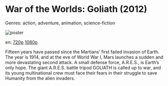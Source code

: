 # War of the Worlds: Goliath (2012)

Genres: action, adventure, animation, science-fiction

![poster](http://image.tmdb.org/t/p/w500/lqHY6yrtUWpo6R441HxOTLjeEhB.jpg)

en:
  [720p](magnet:?xt=urn:btih:B2D84303CCD333A014CEF121B712776E5E7CDB66&tr=udp://glotorrents.pw:6969/announce&tr=udp://tracker.opentrackr.org:1337/announce&tr=udp://torrent.gresille.org:80/announce&tr=udp://tracker.openbittorrent.com:80&tr=udp://tracker.coppersurfer.tk:6969&tr=udp://tracker.leechers-paradise.org:6969&tr=udp://p4p.arenabg.ch:1337&tr=udp://tracker.internetwarriors.net:1337)
  [1080p](magnet:?xt=urn:btih:072161181FC34CB9AC5EDA786B1A2D1531B102A2&tr=udp://glotorrents.pw:6969/announce&tr=udp://tracker.opentrackr.org:1337/announce&tr=udp://torrent.gresille.org:80/announce&tr=udp://tracker.openbittorrent.com:80&tr=udp://tracker.coppersurfer.tk:6969&tr=udp://tracker.leechers-paradise.org:6969&tr=udp://p4p.arenabg.ch:1337&tr=udp://tracker.internetwarriors.net:1337)
  


Fifteen years have passed since the Martians’ first failed invasion of Earth. The year is 1914, and at the eve of World War I, Mars launches a sudden and more devastating second attack. A small defense force, A.R.E.S., is Earth’s only hope. The giant A.R.E.S. battle tripod GOLIATH is called up to war, and its young multinational crew must face their fears in their struggle to save Humanity from the alien invaders.